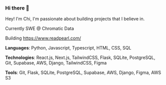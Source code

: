 ### Hi there 👋

 Hey! I'm Chi, I'm passionate about building projects that I believe in.

 Currently SWE @ Chromatic Data

 Building https://www.readpearl.com/
    
**Languages**: Python, Javascript, Typescript, HTML, CSS, SQL

**Technologies**: React.js, Next.js, TailwindCSS, Flask, SQLite, PostgreSQL, Git, Supabase, AWS, Django, TailwindCSS,  Figma

**Tools**:  Git, Flask, SQLite, PostgreSQL, Supabase, AWS, Django,  Figma, AWS S3
  

  
<!--
**qimcis/qimcis** is a ✨ _special_ ✨ repository because its `README.md` (this file) appears on your GitHub profile.

Here are some ideas to get you started:

- 🔭 I’m currently working on ...
- 🌱 I’m currently learning ...
- 👯 I’m looking to collaborate on ...
- 🤔 I’m looking for help with ...
- 💬 Ask me about ...
- 📫 How to reach me: ...
- 😄 Pronouns: ...
- ⚡ Fun fact: ...
-->

